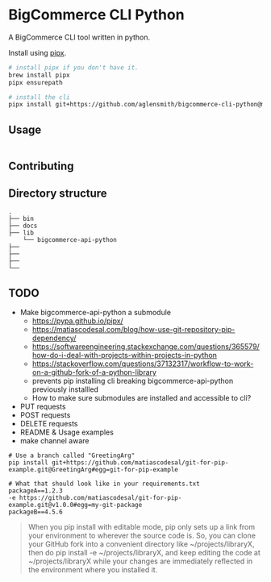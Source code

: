 # BigCommerce CLI Python

A BigCommerce CLI tool written in python. 

Install using [pipx](https://pypa.github.io/pipx/).

```bash
# install pipx if you don't have it.
brew install pipx
pipx ensurepath

# install the cli
pipx install git+https://github.com/aglensmith/bigcommerce-cli-python@main
```

## Usage


```bash

```

## Contributing

## Directory structure

```
.
├── bin               
├── docs                 
├── lib
    └── bigcommerce-api-python      
├── 
├──             
├── 
└──         
```

## TODO

* Make bigcommerce-api-python a submodule
    * https://pypa.github.io/pipx/
    * https://matiascodesal.com/blog/how-use-git-repository-pip-dependency/
    * https://softwareengineering.stackexchange.com/questions/365579/how-do-i-deal-with-projects-within-projects-in-python
    * https://stackoverflow.com/questions/37132317/workflow-to-work-on-a-github-fork-of-a-python-library
    * prevents pip installing cli breaking bigcommerce-api-python previously installled
    * How to make sure submodules are installed and accessible to cli? 
* PUT requests
* POST requests
* DELETE requests
* README & Usage examples
* make channel aware

```
# Use a branch called "GreetingArg"
pip install git+https://github.com/matiascodesal/git-for-pip-example.git@GreetingArg#egg=git-for-pip-example

# What that should look like in your requirements.txt
packageA==1.2.3
-e https://github.com/matiascodesal/git-for-pip-example.git@v1.0.0#egg=my-git-package
packageB==4.5.6
```

> When you pip install with editable mode, pip only sets up a link from your environment to wherever the source code is. So, you can clone your GitHub fork into a convenient directory like ~/projects/libraryX, then do pip install -e ~/projects/libraryX, and keep editing the code at ~/projects/libraryX while your changes are immediately reflected in the environment where you installed it.